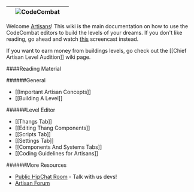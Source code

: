 ||![CodeCombat](http://www.owstartup.com/wp-content/uploads/2014/05/code-combat.png)||
|:-:|:-:|:-:|

Welcome [Artisans](http://codecombat.com/contribute/artisan)! This wiki is the main documentation on how to use the CodeCombat editors to build the levels of your dreams.  If you don't like reading, go ahead and watch [this](https://vimeo.com/codecombat/mirage-maker) screencast instead.

If you want to earn money from buildings levels, go check out the [[Chief Artisan Level Audition]] wiki page.

####Reading Material

######General

* [[Important Artisan Concepts]]
* [[Building A Level]]

######Level Editor

* [[Thangs Tab]]
* [[Editing Thang Components]]
* [[Scripts Tab]]
* [[Settings Tab]]
* [[Components And Systems Tabs]]
* [[Coding Guidelines for Artisans]]

######More Resources

* [Public HipChat Room](http://www.hipchat.com/g3plnOKqa) - Talk with us devs!
* [Artisan Forum](http://discourse.codecombat.com/category/artisan)